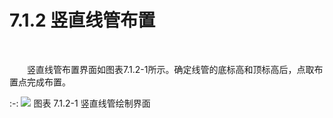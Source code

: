 # 7.1.2 竖直线管布置
<br/>

&emsp;&emsp;竖直线管布置界面如图表7.1.2\-1所示。确定线管的底标高和顶标高后，点取布置点完成布置。


:-: ![](images/346.png)
图表 7.1.2\-1 竖直线管绘制界面